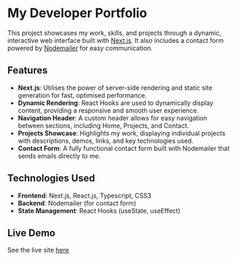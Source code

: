 # My Developer Portfolio

This project showcases my work, skills, and projects through a dynamic, interactive web interface built with [Next.js](https://nextjs.org/). It also includes a contact form powered by [Nodemailer](https://nodemailer.com/) for easy communication.

## Features

- **Next.js**: Utilises the power of server-side rendering and static site generation for fast, optimised performance.
- **Dynamic Rendering**: React Hooks are used to dynamically display content, providing a responsive and smooth user experience.
- **Navigation Header**: A custom header allows for easy navigation between sections, including Home, Projects, and Contact.
- **Projects Showcase**: Highlights my work, displaying individual projects with descriptions, demos, links, and key technologies used.
- **Contact Form**: A fully functional contact form built with Nodemailer that sends emails directly to me.

## Technologies Used

- **Frontend**: Next.js, React.js, Typescript, CSS3
- **Backend**: Nodemailer (for contact form)
- **State Management**: React Hooks (useState, useEffect)



## Live Demo

See the live site [here](https://brianna-spinks.vercel.app/)

